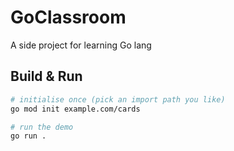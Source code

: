# GoClassroom
A side project for learning Go lang

## Build & Run

```bash
# initialise once (pick an import path you like)
go mod init example.com/cards

# run the demo
go run .
